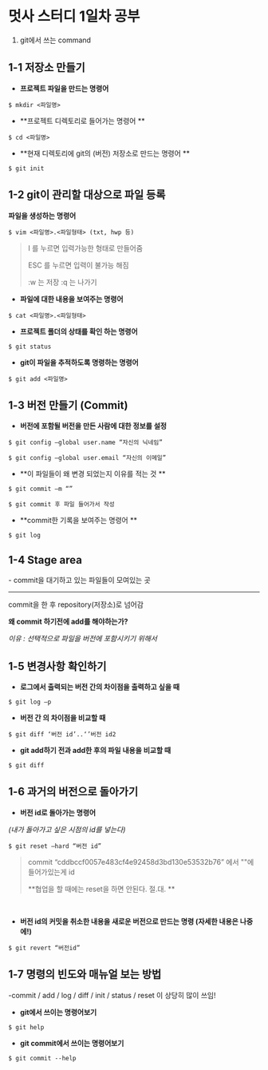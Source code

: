 # 멋사 스터디 1일차 공부

1. git에서 쓰는 command 



## 1-1 저장소 만들기

* **프로젝트 파일을 만드는 명령어**

```
$ mkdir <파일명>
```

* **프로젝트 디렉토리로 들어가는 명령어 **

```
$ cd <파일명>
```

* **현재 디렉토리에 git의 (버전) 저장소로 만드는 명령어 **

```
$ git init
```



## 1-2 git이 관리할 대상으로 파일 등록

**파일을 생성하는 명령어**

```
$ vim <파일명>.<파일형태> (txt, hwp 등)
```

> I 를 누르면 입력가능한 형태로 만들어줌
>
> ESC 를 누르면 입력이 불가능 해짐
>
> :w 는 저장 :q 는 나가기
>

* **파일에 대한 내용을 보여주는 명령어**

```
$ cat <파일명>.<파일형태>
```

* **프로젝트 폴더의 상태를 확인 하는 명령어**

```
$ git status
```

* **git이 파일을 추적하도록 명령하는 명령어**

```
$ git add <파일명>
```



## 1-3 버전 만들기 (Commit)

* **버전에 포함될 버전을 만든 사람에 대한 정보를 설정**

```
$ git config —global user.name “자신의 닉네임”
```

```
$ git config —global user.email “자신의 이메일”
```

* **이 파일들이 왜 변경 되었는지 이유를 적는 것 **

```
$ git commit –m “”
```

```
$ git commit 후 파일 들어가서 작성 
```

* **commit한 기록을 보여주는 명령어 **

```
$ git log
```



## 1-4 Stage area

\- commit을 대기하고 있는 파일들이 모여있는 곳

---

commit을 한 후 repository(저장소)로 넘어감



**왜 commit 하기전에 add를 해야하는가?**

*이유 : 선택적으로 파일을 버전에 포함시키기 위해서*



## 1-5 변경사항 확인하기

* **로그에서 출력되는 버전 간의 차이점을 출력하고 싶을 때**

```
$ git log –p
```

* **버전 간 의 차이점을 비교할 때**

```
$ git diff ‘버전 id’..‘’버전 id2
```

* **git add하기 전과 add한 후의 파일 내용을 비교할 때**

```
$ git diff
```



## 1-6 과거의 버전으로 돌아가기 

* **버전 id로 돌아가는 명령어**

*(내가 돌아가고 싶은 시점의 id를 넣는다)*

```
$ git reset —hard “버전 id”
```

> commit “cddbccf0057e483cf4e92458d3bd130e53532b76” 에서 ""에 들어가있는게 id
>
> **협업을 할 때에는 reset을 하면 안된다. 절.대. **

​     

* **버전 id의 커밋을 취소한 내용을 새로운 버전으로 만드는 명령 (자세한 내용은 나중에!)**

```
$ git revert “버전id”
```



## 1-7 명령의 빈도와 매뉴얼 보는 방법

-commit / add / log / diff / init / status / reset 이 상당히 많이 쓰임!

* **git에서 쓰이는 명령어보기** 

```
$ git help
```

* **git commit에서 쓰이는 명령어보기**

```
$ git commit --help
```

